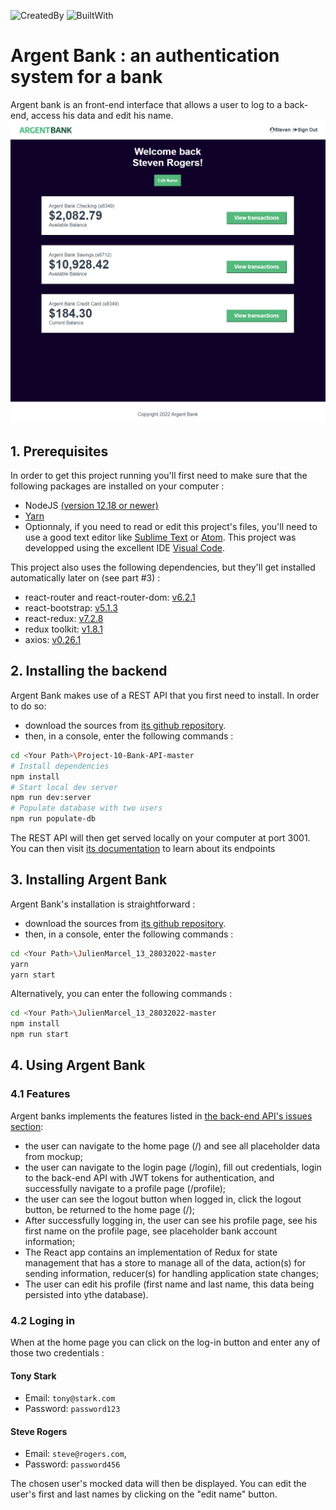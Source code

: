 ![CreatedBy](https://img.shields.io/static/v1?label=Created%20by&message=Julien%20MARCEL&color&style=flat)
![BuiltWith](https://img.shields.io/static/v1?label=Built%20with&message=React_v17.0.2&color=blue&style=flat&logo=createreactapp)

# Argent Bank : an authentication system for a bank
Argent bank is an front-end interface that allows a user to log to a back-end, access his data and edit his name.
![ScreenShot](https://github.com/jujunantes/JulienMarcel_13_28032022/raw/master/src/medias/capture.png)

## 1. Prerequisites
In order to get this project running you'll first need to make sure that the following packages are installed on your computer :
- NodeJS [(version 12.18 or newer)](https://nodejs.org/en/)
- [Yarn](https://yarnpkg.com/)
- Optionnaly, if you need to read or edit this project's files, you'll need to use a good text editor like [Sublime Text](https://www.sublimetext.com/) or [Atom](https://atom.io/). This project was developped using the excellent IDE [Visual Code](https://code.visualstudio.com/).

This project also uses the following dependencies, but they'll get installed automatically later on (see part #3) :
- react-router and react-router-dom: [v6.2.1](https://reactrouter.com/)
- react-bootstrap: [v5.1.3](https://react-bootstrap.github.io/)
- react-redux: [v7.2.8](https://react-redux.js.org/)
- redux toolkit: [v1.8.1](https://redux-toolkit.js.org/)
- axios: [v0.26.1](https://github.com/axios/axios)

## 2. Installing the backend
Argent Bank makes use of a REST API that you first need to install. In order to do so:
- download the sources from [its github repository](https://github.com/OpenClassrooms-Student-Center/Project-10-Bank-API).
- then, in a console, enter the following commands :
```sh
cd <Your Path>\Project-10-Bank-API-master
# Install dependencies
npm install
# Start local dev server
npm run dev:server
# Populate database with two users
npm run populate-db
```
The REST API will then get served locally on your computer at port 3001.
You can then visit [its documentation](http://localhost:3001/api-docs) to learn about its endpoints

## 3. Installing Argent Bank
Argent Bank's installation is straightforward :
- download the sources from [its github repository](https://github.com/jujunantes/JulienMarcel_13_28032022).
- then, in a console, enter the following commands :
```sh
cd <Your Path>\JulienMarcel_13_28032022-master
yarn
yarn start
```

Alternatively, you can enter the following commands :
```sh
cd <Your Path>\JulienMarcel_13_28032022-master
npm install
npm run start
```

## 4. Using Argent Bank

### 4.1 Features
Argent banks implements the features listed in [the back-end API's issues section](https://github.com/OpenClassrooms-Student-Center/Project-10-Bank-API/tree/master/.github/ISSUE_TEMPLATE):
- the user can navigate to the home page (/) and see all placeholder data from mockup;
- the user can navigate to the login page (/login), fill out credentials, login to the back-end API with JWT tokens for authentication, and successfully navigate to a profile page (/profile);
- the user can see the logout button when logged in, click the logout button, be returned to the home page (/);
- After successfully logging in, the user can see his profile page, see his first name on the profile page, see placeholder bank account information;
- The React app contains an implementation of Redux for state management that has a store to manage all of the data, action(s) for sending information, reducer(s) for handling application state changes;
- The user can edit his profile (first name and last name, this data being persisted into ythe database).

### 4.2 Loging in

When at the home page you can click on the log-in button and enter any of those two credentials :
#### Tony Stark

- Email: `tony@stark.com`
- Password: `password123`

#### Steve Rogers

- Email: `steve@rogers.com`,
- Password: `password456`

The chosen user's mocked data will then be displayed.
You can edit the user's first and last names by clicking on the "edit name" button.